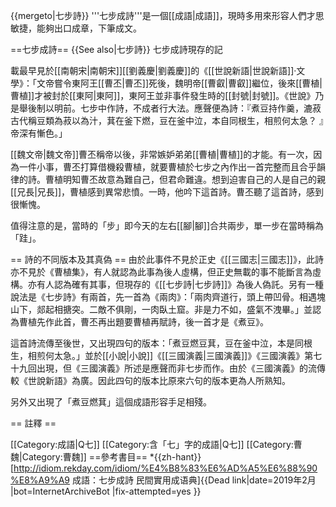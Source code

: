 {{mergeto|七步詩}}
'''七步成詩'''是一個[[成語|成語]]，現時多用來形容人們才思敏捷，能夠出口成章，下筆成文。

==七步成詩==
{{See also|七步詩}}
七步成詩現存的記

載最早見於[[南朝宋|南朝宋]][[劉義慶|劉義慶]]的《[[世說新語|世說新語]]·文學》：「文帝嘗令東阿王<ref>[[曹丕|曹丕]]死後，魏明帝[[曹叡|曹叡]]繼位，後來[[曹植|曹植]]才被封於[[東阿|東阿]]，東阿王並非事件發生時的[[封號|封號]]。《世說》乃是舉後制以明前。</ref>七步中作詩，不成者行大法。應聲便為詩：『煮豆持作羹，漉菽<ref>古代稱豆類為菽</ref>以為汁，萁在釜下燃，豆在釜中泣，本自同根生，相煎何太急？ 』帝深有慚色。」

[[魏文帝|魏文帝]]曹丕稱帝以後，非常嫉妒弟弟[[曹植|曹植]]的才能。有一次，因為一件小事，曹丕打算借機殺曹植，就要曹植於七步之內作出一首完整而且合乎韻律的詩。曹植明知曹丕故意為難自己，但君命難違。想到迫害自己的人是自己的親[[兄長|兄長]]，曹植感到異常悲憤。一時，他吟下這首詩。曹丕聽了這首詩，感到很慚愧。 

值得注意的是，當時的「步」即今天的左右[[腳|腳]]合共兩步，單一步在當時稱為「跬」。

== 詩的不同版本及其真偽 ==
由於此事件不見於正史《[[三國志|三國志]]》，此詩亦不見於《曹植集》，有人就認為此事為後人虛構，但正史無載的事不能斷言為虛構。亦有人認為確有其事，但現存的《[[七步詩|七步詩]]》為後人偽託。另有一種說法是《七步詩》有兩首，先一首為《兩肉》：「兩肉齊道行，頭上帶凹骨。相遇塊山下，郯起相搪突。二敵不俱剛，一肉臥土窟。非是力不如，盛氣不洩畢。」並認為曹植先作此首，曹丕再出題要曹植再賦詩，後一首才是《煮豆》。

這首詩流傳至後世，又出現四句的版本：「煮豆燃豆萁，豆在釜中泣，本是同根生，相煎何太急。」並於[[小說|小說]]《[[三國演義|三國演義]]》<ref>《三國演義》第七十九回出現</ref>，但《三國演義》所述是應聲而非七步而作。由於《三國演義》的流傳較《世說新語》為廣。因此四句的版本比原來六句的版本更為人所熟知。

另外又出現了「煮豆燃萁」這個成語形容手足相殘。

== 註釋 ==
<div class="references-small">
<references />
</div>

[[Category:成語|Q七]]
[[Category:含「七」字的成語|Q七]]
[[Category:曹魏|Category:曹魏]]
==參考書目==
*{{zh-hant}} [http://idiom.rekday.com/idiom/%E4%B8%83%E6%AD%A5%E6%88%90%E8%A9%A9 成語：七步成詩 民間實用成语典]{{Dead link|date=2019年2月 |bot=InternetArchiveBot |fix-attempted=yes }}